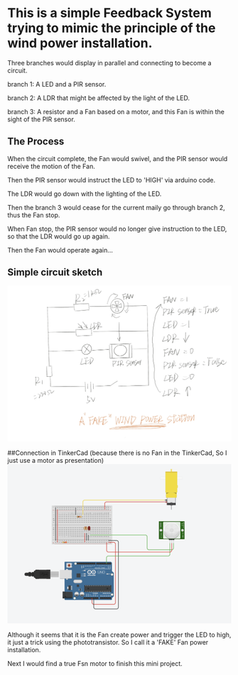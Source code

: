 # This is a simple Feedback System trying to mimic the principle of the wind power installation.

Three branches would display in parallel and connecting to become a circuit.

branch 1: A LED and a PIR sensor.

branch 2: A LDR that might be affected by the light of the LED.

branch 3: A resistor and a Fan based on a motor, and this Fan is within the sight of the PIR sensor.


## The Process

When the circuit complete, the Fan would swivel, and the PIR sensor would receive the motion of the Fan.

Then the PIR sensor would instruct the LED to 'HIGH' via arduino code.

The LDR would go down with the lighting of the LED.

Then the branch 3 would cease for the current maily go through branch 2, thus the Fan stop.

When Fan stop, the PIR sensor would no longer give instruction to the LED, so that the LDR would go up again.

Then the Fan would operate again...


## Simple circuit sketch

![Sketch](SimpleCircuit.jpg)

##Connection in TinkerCad (because there is no Fan in the TinkerCad, So I just use a motor as presentation)
![tinkercad](tinkercadConnection.png)


Although it seems that it is the Fan create power and trigger the LED to high, it just a trick using the phototransistor.
So I call it a 'FAKE' Fan power installation.

Next I would find a true Fsn motor to finish this mini project.

